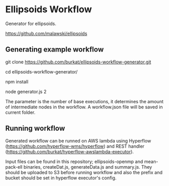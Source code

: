 # Ellipsoids Workflow
Generator for ellipsoids.

https://github.com/malawski/ellipsoids

## Generating example workflow

git clone https://github.com/burkat/ellipsoids-workflow-generator.git

cd ellipsoids-workflow-generator/

npm install

node generator.js 2

The parameter is the number of base executions, it determines the amount of intermediate nodes in the workflow.
A workflow.json file will be saved in current folder.

## Running workflow
Generated workflow can be runned on AWS lambda using Hyperflow (https://github.com/hyperflow-wms/hyperflow) and REST handler (https://github.com/burkat/hyperflow-awslambda-executor).

Input files can be found in this repository; ellipsoids-openmp and mean-pack-ell binaries, createDat.js, generateData.js and summary.js. They should be uploaded to S3 before running workflow and also the prefix and bucket should be set in hyperflow executor's config.
